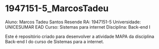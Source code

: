# 1947151-5_MarcosTadeu

Aluno: Marcos Tadeu Santos Resende
RA: 1947151-5
Universidade: UNICESUMAR EAD
Curso: Sistemas para internet
Disciplina: Back-end I

Este é repositório criado para desenvolver a atividade MAPA da disciplina Back-end I do curso de Sistemas para a internet.
